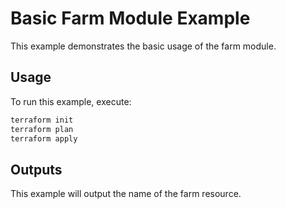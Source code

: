 # Basic Farm Module Example

This example demonstrates the basic usage of the farm module.

## Usage

To run this example, execute:

```bash
terraform init
terraform plan
terraform apply
```

## Outputs

This example will output the name of the farm resource.
